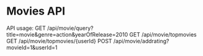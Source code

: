 # Movies API

API usage:
GET /api/movie/query?title=movie&genre=action&yearOfRelease=2010
GET /api/movie/topmovies
GET /api/movie/topmovies/{userId}
POST /api/movie/addrating?movieId=1&userId=1